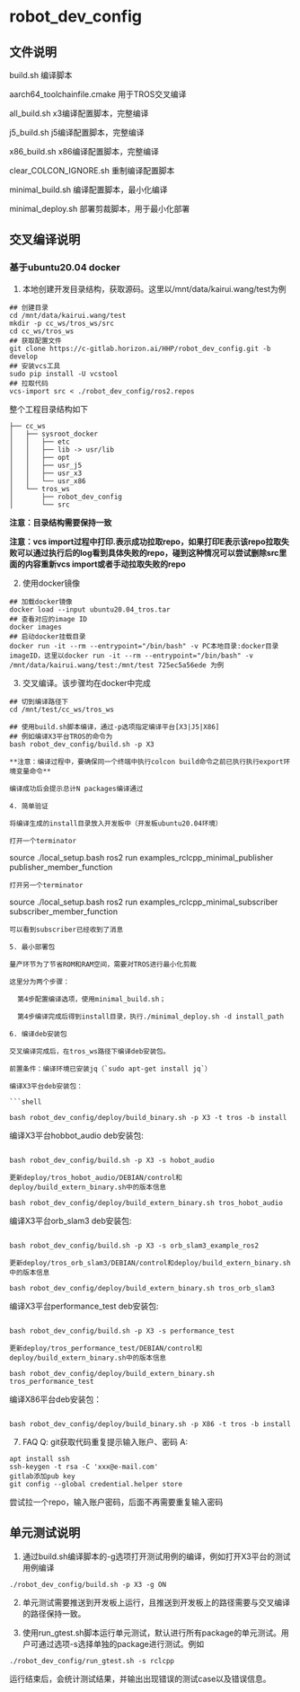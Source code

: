 # robot_dev_config
## 文件说明

build.sh 编译脚本

aarch64_toolchainfile.cmake 用于TROS交叉编译

all_build.sh x3编译配置脚本，完整编译

j5_build.sh j5编译配置脚本，完整编译

x86_build.sh x86编译配置脚本，完整编译

clear_COLCON_IGNORE.sh 重制编译配置脚本

minimal_build.sh 编译配置脚本，最小化编译

minimal_deploy.sh 部署剪裁脚本，用于最小化部署

## 交叉编译说明
### 基于ubuntu20.04 docker
1. 本地创建开发目录结构，获取源码。这里以/mnt/data/kairui.wang/test为例
```
## 创建目录
cd /mnt/data/kairui.wang/test
mkdir -p cc_ws/tros_ws/src
cd cc_ws/tros_ws
## 获取配置文件
git clone https://c-gitlab.horizon.ai/HHP/robot_dev_config.git -b develop
## 安装vcs工具
sudo pip install -U vcstool 
## 拉取代码
vcs-import src < ./robot_dev_config/ros2.repos 
```
整个工程目录结构如下
```
├── cc_ws
│   ├── sysroot_docker
│   │   ├── etc
│   │   ├── lib -> usr/lib
│   │   ├── opt
│   │   ├── usr_j5
│   │   ├── usr_x3
│   │   └── usr_x86
│   └── tros_ws
│       ├── robot_dev_config
│       └── src
```
**注意：目录结构需要保持一致**

**注意：vcs import过程中打印.表示成功拉取repo，如果打印E表示该repo拉取失败可以通过执行后的log看到具体失败的repo，碰到这种情况可以尝试删除src里面的内容重新vcs import或者手动拉取失败的repo**

2. 使用docker镜像
```
## 加载docker镜像
docker load --input ubuntu20.04_tros.tar
## 查看对应的image ID
docker images
## 启动docker挂载目录
docker run -it --rm --entrypoint="/bin/bash" -v PC本地目录:docker目录 imageID，这里以docker run -it --rm --entrypoint="/bin/bash" -v /mnt/data/kairui.wang/test:/mnt/test 725ec5a56ede 为例
```

3. 交叉编译。该步骤均在docker中完成
```
## 切到编译路径下
cd /mnt/test/cc_ws/tros_ws

## 使用build.sh脚本编译，通过-p选项指定编译平台[X3|J5|X86]
## 例如编译X3平台TROS的命令为
bash robot_dev_config/build.sh -p X3

**注意：编译过程中，要确保同一个终端中执行colcon build命令之前已执行执行export环境变量命令**

编译成功后会提示总计N packages编译通过

4. 简单验证

将编译生成的install目录放入开发板中（开发板ubuntu20.04环境）

打开一个terminator
```
source ./local_setup.bash
ros2 run examples_rclcpp_minimal_publisher publisher_member_function
```
打开另一个terminator
```
source ./local_setup.bash
ros2 run examples_rclcpp_minimal_subscriber subscriber_member_function
```
可以看到subscriber已经收到了消息

5. 最小部署包

量产环节为了节省ROM和RAM空间，需要对TROS进行最小化剪裁

这里分为两个步骤：

  第4步配置编译选项，使用minimal_build.sh；

  第4步编译完成后得到install目录，执行./minimal_deploy.sh -d install_path

6. 编译deb安装包

交叉编译完成后，在tros_ws路径下编译deb安装包。

前置条件：编译环境已安装jq（`sudo apt-get install jq`）

编译X3平台deb安装包：

```shell

bash robot_dev_config/deploy/build_binary.sh -p X3 -t tros -b install

```

编译X3平台hobbot_audio deb安装包:

```shell

bash robot_dev_config/build.sh -p X3 -s hobot_audio

更新deploy/tros_hobot_audio/DEBIAN/control和deploy/build_extern_binary.sh中的版本信息

bash robot_dev_config/deploy/build_extern_binary.sh tros_hobot_audio

```

编译X3平台orb_slam3 deb安装包:

```shell

bash robot_dev_config/build.sh -p X3 -s orb_slam3_example_ros2

更新deploy/tros_orb_slam3/DEBIAN/control和deploy/build_extern_binary.sh中的版本信息

bash robot_dev_config/deploy/build_extern_binary.sh tros_orb_slam3

```

编译X3平台performance_test deb安装包:

```shell

bash robot_dev_config/build.sh -p X3 -s performance_test

更新deploy/tros_performance_test/DEBIAN/control和deploy/build_extern_binary.sh中的版本信息

bash robot_dev_config/deploy/build_extern_binary.sh tros_performance_test

```


编译X86平台deb安装包：

```shell

bash robot_dev_config/deploy/build_binary.sh -p X86 -t tros -b install

```

7. FAQ
Q: git获取代码重复提示输入账户、密码
A: 
```
apt install ssh
ssh-keygen -t rsa -C 'xxx@e-mail.com'
gitlab添加pub key
git config --global credential.helper store
```
尝试拉一个repo，输入账户密码，后面不再需要重复输入密码

## 单元测试说明
1. 通过build.sh编译脚本的-g选项打开测试用例的编译，例如打开X3平台的测试用例编译
```
./robot_dev_config/build.sh -p X3 -g ON
```

2. 单元测试需要推送到开发板上运行，且推送到开发板上的路径需要与交叉编译的路径保持一致。

3. 使用run_gtest.sh脚本运行单元测试，默认进行所有package的单元测试。用户可通过选项-s选择单独的package进行测试。例如
```
./robot_dev_config/run_gtest.sh -s rclcpp
```
运行结束后，会统计测试结果，并输出出现错误的测试case以及错误信息。
